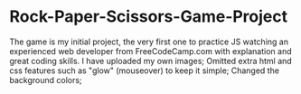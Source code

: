# Rock-Paper-Scissors-Game-Project
The game is my initial project, the very first one to practice JS watching an experienced web developer from FreeCodeCamp.com with explanation and great coding skills.
I have uploaded my own images;
Omitted extra html and css features such as "glow" (mouseover) to keep it simple;
Changed the background colors;

